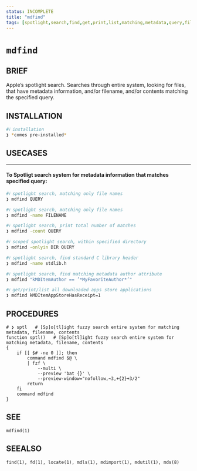 ```yaml
---
status: INCOMPLETE
title: "mdfind"
tags: [spotlight,search,find,get,print,list,matching,metadata,query,files,directories,entries,in,filesystem]
---
```


# `mdfind`

## BRIEF

Apple’s spotlight search. Searches through entire system, looking for files,
that have metadata information, and/or filename, and/or contents matching the
specified query.

## INSTALLATION


```bash
#ℹ︎ installation
❯ *comes pre-installed*
```


## USECASES

----
#### To Spotligt search system for metadata information that matches specified query:


```bash
#ℹ︎ spotlight search, matching only file names
❯ mdfind QUERY
```



```bash
#ℹ︎ spotlight search, matching only file names
❯ mdfind -name FILENAME
```



```bash
#ℹ︎ spotlight search, print total number of matches
❯ mdfind -count QUERY
```



```bash
#ℹ︎ scoped spotlight search, within specified directory
❯ mdfind -onlyin DIR QUERY
```



```bash
#ℹ︎ spotlight search, find standard C library header
❯ mdfind -name stdlib.h
```



```bash
#ℹ︎ spotlight search, find matching metadata author attribute
❯ mdfind "kMDItemAuthor == ’*MyFavoriteAuthor*’"
```



```bash
#ℹ︎ get/print/list all downloaded apps store applications
❯ mdfind kMDItemAppStoreHasReceipt=1
```



## PROCEDURES

    # ❯ sptl   # [Sp]o[tl]ight fuzzy search entire system for matching metadata, filename, contents
    function sptl()   # [Sp]o[tl]ight fuzzy search entire system for matching metadata, filename, contents
    {
        if [[ $# -ne 0 ]]; then
            command mdfind $@ \
            | fzf \
                --multi \
                --preview 'bat {}' \
                --preview-window="nofollow,~3,+{2}+3/2"
            return
        fi
        command mdfind
    }


## SEE

    mdfind(1)

## SEEALSO

    find(1), fd(1), locate(1), mdls(1), mdimport(1), mdutil(1), mds(8)

